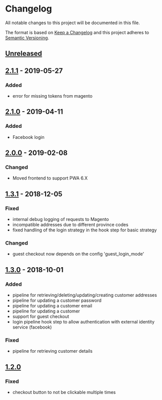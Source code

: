 # Changelog

All notable changes to this project will be documented in this file.

The format is based on [Keep a Changelog](http://keepachangelog.com/) and this project adheres to [Semantic Versioning](http://semver.org/).

## [Unreleased]
## [2.1.1] - 2019-05-27
### Added
- error for missing tokens from magento

## [2.1.0] - 2019-04-11
### Added
- Facebook login

## [2.0.0] - 2019-02-08
### Changed
- Moved frontend to support PWA 6.X

## [1.3.1] - 2018-12-05
### Fixed
- internal debug logging of requests to Magento
- incompatible addresses due to different province codes
- fixed handling of the login strategy in the hook step for basic strategy

### Changed
- guest checkout now depends on the config 'guest_login_mode'

## [1.3.0] - 2018-10-01
### Added
- pipeline for retrieving/deleting/updating/creating customer addresses
- pipeline for updating a customer password
- pipeline for updating a customer email
- pipeline for updating a customer
- support for guest checkout
- login pipeline hook step to allow authentication with external identity service (facebook)

### Fixed
- pipeline for retrieving customer details

## [1.2.0]
### Fixed
- checkout button to not be clickable multiple times

[Unreleased]: https://github.com/shopgate/ext-magento-user/compare/v2.1.1...HEAD
[2.1.1]: https://github.com/shopgate/ext-magento-user/compare/v2.1.0...v2.1.1
[2.1.0]: https://github.com/shopgate/ext-magento-user/compare/v2.0.0...v2.1.0
[2.0.0]: https://github.com/shopgate/ext-magento-user/compare/v1.3.1...v2.0.0
[1.3.1]: https://github.com/shopgate/ext-magento-user/compare/v1.3.0...v1.3.1
[1.3.0]: https://github.com/shopgate/ext-magento-user/compare/v1.2.0...v1.3.0
[1.2.0]: https://github.com/shopgate/ext-magento-user/compare/v1.1.7...v1.2.0
